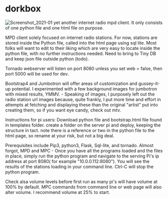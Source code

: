 # dorkbox
![Screenshot_2021-01](https://user-images.githubusercontent.com/16979775/104128940-eb3ace00-532f-11eb-957d-15982f51b817.png)
yet another internet radio mpd client.  It only consists of one python file and one html file on purpose.

MPD client solely focused on internet radio stations.  For now, stations are stored inside the Python file, called into the html page using sql lite. Most folks will want to edit  to their liking which are very easy to locate inside the python file, with no further instructions needed.  Need to bring to Tiny DB and keep json file outside python (todo).

Tornado webserver will listen on port 8080 unless you set web = false, then port 5000 will be used for dev.

Bootstrap4 and Jumbotron will offer areas of customization and gussey-it-up potential.  I experimented with a few background images for jumbotron with mixed results, YMMV.  -  Speaking of images, I purposely left out the radio station url images because, quite frankly, I put more time and effort in attempts at fetching and displaying these than the original "artist" put into creating them, so if you want eye candy, check out mtv.

Instructions for pi users:  Download python file and bootstrap.html file found in templates folder.  create a folder on the server pi and deploy, keeping the structure in tact.  note there is a reference or two in the python file to the html page, so rename at your risk, but not a big deal. 

Prerequisites include Pip3, python3, Flask, Sql-lite, and tornado.  Almost forgot, MPD and MPC -  Once you have all the programs loaded and the files in place, simply run the python program and navigate to the serving Pi's ip address at port 8080( for example "10.0.0.112:8080").  You will see the results of the stations loading in your command line.  Ctrl-C will stop the python program.

Check alsa volume levels before first run as many pi's will have volume at 100% by default.  MPC commands from command line or web page will also alter volume.  I recommend  volume at 25% to start.
